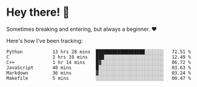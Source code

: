 # Hey there! 👋
Sometimes breaking and entering, but always a beginner. ❤️

Here's how I've been tracking:
<!--START_SECTION:waka-->

```text
Python           13 hrs 28 mins  ██████████████████░░░░░░░   72.51 %
C                2 hrs 19 mins   ███░░░░░░░░░░░░░░░░░░░░░░   12.49 %
C++              1 hr 14 mins    █▓░░░░░░░░░░░░░░░░░░░░░░░   06.72 %
JavaScript       40 mins         █░░░░░░░░░░░░░░░░░░░░░░░░   03.63 %
Markdown         36 mins         ▓░░░░░░░░░░░░░░░░░░░░░░░░   03.24 %
Makefile         5 mins          ░░░░░░░░░░░░░░░░░░░░░░░░░   00.47 %
```

<!--END_SECTION:waka-->
